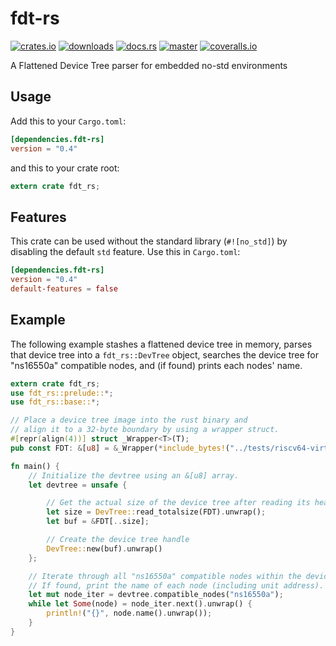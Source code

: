 # fdt-rs

[![crates.io](https://img.shields.io/crates/v/fdt-rs)](https://crates.io/crates/fdt-rs)
[![downloads](https://img.shields.io/crates/d/fdt-rs.svg)](https://crates.io/crates/fdt-rs)
[![docs.rs](https://docs.rs/fdt-rs/badge.svg)](https://docs.rs/fdt-rs/)
[![master](https://github.com/rs-embedded/fdt-rs/workflows/Build%20and%20test/badge.svg?branch=master)](https://github.com/rs-embedded/fdt-rs/actions)
[![coveralls.io](https://coveralls.io/repos/github/rs-embedded/fdt-rs/badge.svg)](https://coveralls.io/github/rs-embedded/fdt-rs)

A Flattened Device Tree parser for embedded no-std environments

## Usage

Add this to your `Cargo.toml`:

```toml
[dependencies.fdt-rs]
version = "0.4"
```

and this to your crate root:

```rust
extern crate fdt_rs;
```

## Features

This crate can be used without the standard library (`#![no_std]`) by disabling
the default `std` feature. Use this in `Cargo.toml`:

```toml
[dependencies.fdt-rs]
version = "0.4"
default-features = false
```

## Example

The following example stashes a flattened device tree in memory, parses that
device tree into a `fdt_rs::DevTree` object, searches the device tree for
"ns16550a" compatible nodes, and (if found) prints each nodes' name.

```rust
extern crate fdt_rs;
use fdt_rs::prelude::*;
use fdt_rs::base::*;

// Place a device tree image into the rust binary and
// align it to a 32-byte boundary by using a wrapper struct.
#[repr(align(4))] struct _Wrapper<T>(T);
pub const FDT: &[u8] = &_Wrapper(*include_bytes!("../tests/riscv64-virt.dtb")).0;

fn main() {
    // Initialize the devtree using an &[u8] array.
    let devtree = unsafe {

        // Get the actual size of the device tree after reading its header.
        let size = DevTree::read_totalsize(FDT).unwrap();
        let buf = &FDT[..size];

        // Create the device tree handle
        DevTree::new(buf).unwrap()
    };

    // Iterate through all "ns16550a" compatible nodes within the device tree.
    // If found, print the name of each node (including unit address).
    let mut node_iter = devtree.compatible_nodes("ns16550a");
    while let Some(node) = node_iter.next().unwrap() {
        println!("{}", node.name().unwrap());
    }
}

```
